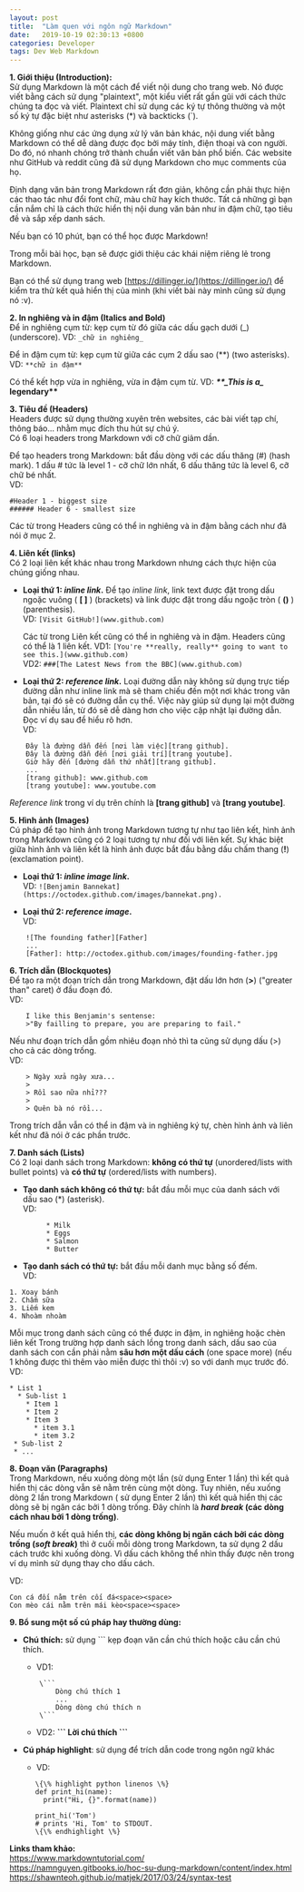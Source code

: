```yaml
---
layout: post
title:  "Làm quen với ngôn ngữ Markdown"
date:   2019-10-19 02:30:13 +0800
categories: Developer
tags: Dev Web Markdown
---
```


**1. Giới thiệu (Introduction):**  
Sử dụng Markdown là một cách để viết nội dung cho trang web. Nó được viết bằng cách sử dụng "plaintext", một kiểu viết rất gần gũi với cách thức chúng ta đọc và viết. Plaintext chỉ sử dụng các ký tự thông thường và một số ký tự đặc biệt như asterisks (*) và backticks (`).

Không giống như các ứng dụng xử lý văn bản khác, nội dung viết bằng Markdown có thể dễ dàng được đọc bởi máy tính, điện thoại và con người. Do đó, nó nhanh chóng trở thành chuẩn viết văn bản phổ biến. Các website như GitHub và reddit cũng đã sử dụng Markdown cho mục comments của họ.

Định dạng văn bản trong Markdown rất đơn giản, không cần phải thực hiện các thao tác như đổi font chữ, màu chữ hay kích thước. Tất cả những gì bạn cần nắm chỉ là cách thức hiển thị nội dung văn bản như in đậm chữ, tạo tiêu đề và sắp xếp danh sách.

Nếu bạn có 10 phút, bạn có thể học được Markdown!

Trong mỗi bài học, bạn sẽ được giới thiệu các khái niệm riêng lẻ trong Markdown.

Bạn có thể sử dụng trang web [https://dillinger.io/](https://dillinger.io/) để kiểm tra thử kết quả hiển thị của mình (khi viết bài này mình cũng sử dụng  nó :v).

**2. In nghiêng và in đậm (Italics and Bold)**  
Để in nghiêng cụm từ: kẹp cụm từ đó giữa các dấu gạch dưới (_) (underscore). VD: ```_chữ in nghiêng_```

Để in đậm cụm từ: kẹp cụm từ giữa các cụm 2 dấu sao (**) (two asterisks). VD: ```**chữ in đậm**```

Có thể kết hợp vừa in nghiêng, vừa in đậm cụm từ. VD: **_\*\*\_This is a\__ legendary\*\***

**3. Tiêu đề (Headers)**  
Headers được sử dụng thường xuyên trên websites, các bài viết tạp chí, thông báo... nhằm mục đích thu hút sự chú ý.  
Có 6 loại headers trong Markdown với cỡ chữ giảm dần.

Để tạo headers trong Markdown:  bắt đầu dòng với các dấu thăng (#) (hash mark). 1 dấu # tức là level 1 - cỡ chữ lớn nhất, 6 dấu thăng tức là level 6, cỡ chữ bé nhất.  
VD:

    #Header 1 - biggest size
    ###### Header 6 - smallest size

Các từ trong Headers cũng có thể in nghiêng và in đậm bằng cách như đã nói ở mục 2.

**4. Liên kết (links)**  
Có 2 loại liên kết khác nhau trong Markdown nhưng cách thực hiện của chúng giống nhau.  
* **Loại thứ 1: _inline link_.** Để tạo _inline link_, link text được đặt trong dấu ngoặc vuông ( **[ ]** ) (brackets) và link được đặt trong dấu ngoặc tròn ( **()** ) (parenthesis).  
VD: ```[Visit GitHub!](www.github.com)```

    Các từ trong Liên kết cũng có thể in nghiêng và in đậm. Headers cũng có thể là 1 liên kết. 
    VD1: ```[You're **really, really** going to want to see this.](www.github.com)```  
    VD2: ```###[The Latest News from the BBC](www.github.com)```

* **Loại thứ 2: _reference link_.** Loại đường dẫn này không sử dụng trực tiếp đường dẫn như inline link mà sẽ tham chiếu đến một nơi khác trong văn bản, tại đó sẽ có đường dẫn cụ thể. Việc này giúp sử dụng lại một đường dẫn nhiều lần, từ đó sẽ dễ dàng hơn cho việc cập nhật lại đường dẫn. Đọc ví dụ sau để hiểu rõ hơn.  
VD:  
```
    Đây là đường dẫn đến [nơi làm việc][trang github].
    Đây là đường dẫn đến [nơi giải trí][trang youtube].
    Giờ hãy đến [đường dẫn thứ nhất][trang github].
    ...
    [trang github]: www.github.com
    [trang youtube]: www.youtube.com
```
_Reference link_ trong ví dụ trên chính là **[trang github]** và **[trang youtube]**.

**5. Hình ảnh (Images)**  
Cú pháp để tạo hình ảnh trong Markdown tương tự như tạo liên kết, hình ảnh trong Markdown cũng có 2 loại tương tự như đối với liên kết. Sự khác biệt giữa hình ảnh và liên kết là hình ảnh được bắt đầu bằng dấu chấm thang (**!**) (exclamation point).  
   * **Loại thứ 1: _inline image link_.**  
   VD: ```![Benjamin Bannekat](https://octodex.github.com/images/bannekat.png).```

   * **Loại thứ 2: _reference image_.**  
   VD:
   ```
       ![The founding father][Father]
       ...
       [Father]: http://octodex.github.com/images/founding-father.jpg
   ```

**6. Trích dẫn (Blockquotes)**  
Để tạo ra một đoạn trích dẫn trong Markdown, đặt dấu lớn hơn (**>**) ("greater than" caret) ở đầu đoạn đó.  
VD:
```
    I like this Benjamin's sentense:
    >"By failling to prepare, you are preparing to fail."
```

Nếu như đoạn trích dẫn gồm nhiêu đoạn nhỏ thì ta cũng sử dụng dấu (>) cho cả các dòng trống.  
VD:
```
    > Ngày xửa ngày xưa...
    >
    > Rồi sao nữa nhỉ???
    >
    > Quên bà nó rồi...
```
Trong trích dẫn vẫn có thể in đậm và in nghiêng ký tự, chèn hình ảnh và liên kết như đã nói ở các phần trước.

**7. Danh sách (Lists)**  
Có 2 loại danh sách trong Markdown: **không có thứ tự** (unordered/lists with bullet points) và **có thứ tự** (ordered/lists with numbers).  
* **Tạo danh sách không có thứ tự:** bắt đầu mỗi mục của danh sách với dấu sao (*) (asterisk).  
VD:  
```
         * Milk
         * Eggs
         * Salmon
         * Butter
```

* **Tạo danh sách có thứ tự:** bắt đầu mỗi danh mục bằng số đếm.  
VD:  
 ```
 1. Xoay bánh
 2. Chấm sữa
 3. Liếm kem
 4. Nhoàm nhoàm
 ```

Mỗi mục trong danh sách cũng có thể được in đậm, in nghiêng hoặc chèn liên kết
Trong trường hợp danh sách lồng trong danh sách, dấu sao của danh sách con cần phải nằm **sâu hơn một dấu cách** (one space more) (nếu 1 không được thì thêm vào miễn được thì thôi :v) so với danh mục trước đó.  
VD:  
```
* List 1
  * Sub-list 1
    * Item 1
    * Item 2
    * Item 3
      * item 3.1
      * item 3.2
 * Sub-list 2
 * ...
 ```
**8. Đoạn văn (Paragraphs)**  
Trong Markdown, nếu xuống dòng một lần (sử dụng Enter 1 lần) thì kết quả hiển thị các dòng vẫn sẽ nằm trên cùng một dòng. Tuy nhiên, nếu xuống dòng 2 lần trong Markdown ( sử dụng Enter 2 lần) thì kết quả hiển thị các dòng sẽ bị ngăn các bởi 1 dòng trống. Đây chính là **_hard break_ (các dòng cách nhau bởi 1 dòng trống)**.  

Nếu muốn ở kết quả hiển thị, **các dòng không bị ngăn cách bởi các dòng trống (_soft break_)** thì ở cuối mỗi dòng trong Markdown, ta sử dụng 2 dấu cách trước khi xuống dòng. Vì dấu cách không thể nhìn thấy được nên trong ví dụ mình sử dụng <space> thay cho dấu cách.

VD:  
```
Con cá đối nằm trên cối đá<space><space>
Con mèo cái nằm trên mái kèo<space><space>
```
    
**9. Bổ sung một số cú pháp hay thường dùng:**  
* **Chú thích:** sử dụng ``` kẹp đoạn văn cần chú thích hoặc câu cần chú thích.  
    * VD1:  
    ```
        \```
            Dòng chú thích 1
            ...
            Dòng dòng chú thích n
        \```
    ```

    * VD2: **\`\`\` Lời chú thích \`\`\`**

* **Cú pháp highlight**: sử dụng để trích dẫn code trong ngôn ngữ khác  
    * VD:  
    ```
       \{\% highlight python linenos \%}
       def print_hi(name):
         print("Hi, {}".format(name))

       print_hi('Tom')
       # prints 'Hi, Tom' to STDOUT.
       \{\% endhighlight \%}
    ```


**Links tham khảo:**  
https://www.markdowntutorial.com/  
https://namnguyen.gitbooks.io/hoc-su-dung-markdown/content/index.html  
https://shawnteoh.github.io/matjek/2017/03/24/syntax-test

